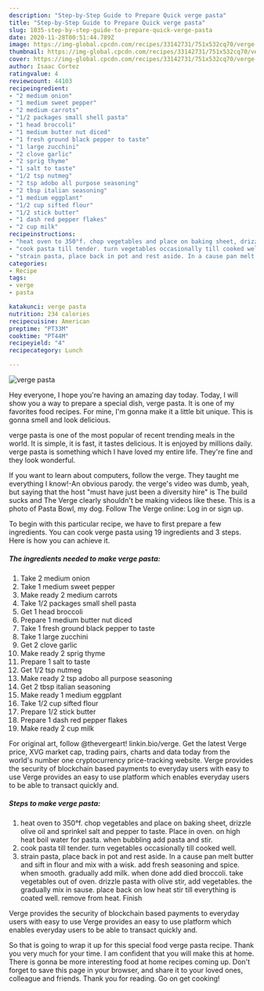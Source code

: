 ```yaml
---
description: "Step-by-Step Guide to Prepare Quick verge pasta"
title: "Step-by-Step Guide to Prepare Quick verge pasta"
slug: 1035-step-by-step-guide-to-prepare-quick-verge-pasta
date: 2020-11-28T00:51:44.789Z
image: https://img-global.cpcdn.com/recipes/33142731/751x532cq70/verge-pasta-recipe-main-photo.jpg
thumbnail: https://img-global.cpcdn.com/recipes/33142731/751x532cq70/verge-pasta-recipe-main-photo.jpg
cover: https://img-global.cpcdn.com/recipes/33142731/751x532cq70/verge-pasta-recipe-main-photo.jpg
author: Isaac Cortez
ratingvalue: 4
reviewcount: 44103
recipeingredient:
- "2 medium onion"
- "1 medium sweet pepper"
- "2 medium carrots"
- "1/2 packages small shell pasta"
- "1 head broccoli"
- "1 medium butter nut diced"
- "1 fresh ground black pepper to taste"
- "1 large zucchini"
- "2 clove garlic"
- "2 sprig thyme"
- "1 salt to taste"
- "1/2 tsp nutmeg"
- "2 tsp adobo all purpose seasoning"
- "2 tbsp italian seasoning"
- "1 medium eggplant"
- "1/2 cup sifted flour"
- "1/2 stick butter"
- "1 dash red pepper flakes"
- "2 cup milk"
recipeinstructions:
- "heat oven to 350°f. chop vegetables and place on baking sheet, drizzle olive oil and sprinkel salt and pepper to taste. Place in oven. on high heat boil water for pasta. when bubbling add pasta and stir."
- "cook pasta till tender. turn vegetables occasionally till cooked well."
- "strain pasta, place back in pot and rest aside. In a cause pan melt butter and sift in flour and mix with a wisk. add fresh seasoning and spice. when smooth. gradually add milk. when done add died broccoli.  take vegetables out of oven. drizzle pasta with olive stir, add vegetables. the gradually mix in sause. place back on low heat stir till everything is coated well. remove from heat. Finish"
categories:
- Recipe
tags:
- verge
- pasta

katakunci: verge pasta 
nutrition: 234 calories
recipecuisine: American
preptime: "PT33M"
cooktime: "PT44M"
recipeyield: "4"
recipecategory: Lunch

---
```



![verge pasta](https://img-global.cpcdn.com/recipes/33142731/751x532cq70/verge-pasta-recipe-main-photo.jpg)

Hey everyone, I hope you're having an amazing day today. Today, I will show you a way to prepare a special dish, verge pasta. It is one of my favorites food recipes. For mine, I'm gonna make it a little bit unique. This is gonna smell and look delicious.

verge pasta is one of the most popular of recent trending meals in the world. It is simple, it is fast, it tastes delicious. It is enjoyed by millions daily. verge pasta is something which I have loved my entire life. They're fine and they look wonderful.

If you want to learn about computers, follow the verge. They taught me everything I know!-An obvious parody. the verge&#39;s video was dumb, yeah, but saying that the host &#34;must have just been a diversity hire&#34; is The build sucks and The Verge clearly shouldn&#39;t be making videos like these. This is a photo of Pasta Bowl, my dog. Follow The Verge online: Log in or sign up.


To begin with this particular recipe, we have to first prepare a few ingredients. You can cook verge pasta using 19 ingredients and 3 steps. Here is how you can achieve it.

<!--inarticleads1-->

##### The ingredients needed to make verge pasta:

1. Take 2 medium onion
1. Take 1 medium sweet pepper
1. Make ready 2 medium carrots
1. Take 1/2 packages small shell pasta
1. Get 1 head broccoli
1. Prepare 1 medium butter nut diced
1. Take 1 fresh ground black pepper to taste
1. Take 1 large zucchini
1. Get 2 clove garlic
1. Make ready 2 sprig thyme
1. Prepare 1 salt to taste
1. Get 1/2 tsp nutmeg
1. Make ready 2 tsp adobo all purpose seasoning
1. Get 2 tbsp italian seasoning
1. Make ready 1 medium eggplant
1. Take 1/2 cup sifted flour
1. Prepare 1/2 stick butter
1. Prepare 1 dash red pepper flakes
1. Make ready 2 cup milk


For original art, follow @thevergeart! linkin.bio/verge. Get the latest Verge price, XVG market cap, trading pairs, charts and data today from the world&#39;s number one cryptocurrency price-tracking website. Verge provides the security of blockchain based payments to everyday users with easy to use Verge provides an easy to use platform which enables everyday users to be able to transact quickly and. 

<!--inarticleads2-->

##### Steps to make verge pasta:

1. heat oven to 350°f. chop vegetables and place on baking sheet, drizzle olive oil and sprinkel salt and pepper to taste. Place in oven. on high heat boil water for pasta. when bubbling add pasta and stir.
1. cook pasta till tender. turn vegetables occasionally till cooked well.
1. strain pasta, place back in pot and rest aside. In a cause pan melt butter and sift in flour and mix with a wisk. add fresh seasoning and spice. when smooth. gradually add milk. when done add died broccoli.  take vegetables out of oven. drizzle pasta with olive stir, add vegetables. the gradually mix in sause. place back on low heat stir till everything is coated well. remove from heat. Finish


Verge provides the security of blockchain based payments to everyday users with easy to use Verge provides an easy to use platform which enables everyday users to be able to transact quickly and. 

So that is going to wrap it up for this special food verge pasta recipe. Thank you very much for your time. I am confident that you will make this at home. There is gonna be more interesting food at home recipes coming up. Don't forget to save this page in your browser, and share it to your loved ones, colleague and friends. Thank you for reading. Go on get cooking!
